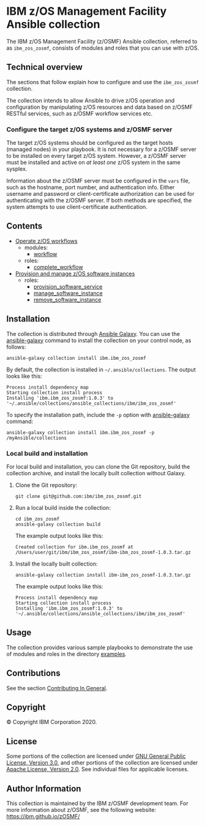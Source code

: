# IBM z/OS Management Facility Ansible collection
The IBM z/OS Management Facility (z/OSMF) Ansible collection, referred to as `ibm_zos_zosmf`, consists of modules and roles that you can use with z/OS.


## Technical overview
The sections that follow explain how to configure and use the `ibm_zos_zosmf` collection.

The collection intends to allow Ansible to drive z/OS operation and configuration by manipulating z/OS resources and data based on z/OSMF RESTful services, such as z/OSMF workflow services etc.

### Configure the target z/OS systems and z/OSMF server
The target z/OS systems should be configured as the target hosts (managed nodes) in your playbook. It is not necessary for a z/OSMF server to be installed on every target z/OS system. However, a z/OSMF server must be installed and active on *at least one* z/OS system in the same sysplex.

Information about the z/OSMF server must be configured in the `vars` file, such as the hostname, port number, and authentication info. Either username and password or client-certificate authorization can be used for authenticating with the z/OSMF server.  If both methods are specified, the system attempts to use client-certificate authentication.


## Contents
- [Operate z/OS workflows](https://github.com/IBM/ibm_zos_zosmf/blob/release-v1.0.3/docs/README_workflow.md)
    - modules:
        - [workflow](https://github.com/IBM/ibm_zos_zosmf/blob/release-v1.0.3/docs/README_workflow.md#Modules)
    - roles:
        - [complete_workflow](https://github.com/IBM/ibm_zos_zosmf/blob/release-v1.0.3/docs/README_workflow.md#Roles)
- [Provision and manage z/OS software instances](https://github.com/IBM/ibm_zos_zosmf/blob/release-v1.0.3/docs/README_cpm.md)
    - roles:
        - [provision_software_service](https://github.com/IBM/ibm_zos_zosmf/blob/release-v1.0.3/docs/README_cpm.md#Roles-Specification)
        - [manage_software_instance](https://github.com/IBM/ibm_zos_zosmf/blob/release-v1.0.3/docs/README_cpm.md#Roles-Specification)
        - [remove_software_instance](https://github.com/IBM/ibm_zos_zosmf/blob/release-v1.0.3/docs/README_cpm.md#Roles-Specification)


## Installation
The collection is distributed through [Ansible Galaxy](https://galaxy.ansible.com/). You can use the [ansible-galaxy](https://docs.ansible.com/ansible/latest/cli/ansible-galaxy.html) command to install the collection on your control node, as follows:

```
ansible-galaxy collection install ibm.ibm_zos_zosmf
```

By default, the collection is installed in `~/.ansible/collections`. The output looks like this:

```
Process install dependency map
Starting collection install process
Installing 'ibm.ibm_zos_zosmf:1.0.3' to '~/.ansible/collections/ansible_collections/ibm/ibm_zos_zosmf'
```

To specify the installation path, include the `-p` option with [ansible-galaxy](https://docs.ansible.com/ansible/latest/cli/ansible-galaxy.html) command:

```
ansible-galaxy collection install ibm.ibm_zos_zosmf -p /myAnsible/collections
```

### Local build and installation
For local build and installation, you can clone the Git repository, build the collection archive, and install the locally built collection without Galaxy.

1.  Clone the Git repository:

    ```
    git clone git@github.com:ibm/ibm_zos_zosmf.git
    ```

2.  Run a local build inside the collection:

    ```
    cd ibm_zos_zosmf
    ansible-galaxy collection build
    ```

    The example output looks like this:

    ```
    Created collection for ibm.ibm_zos_zosmf at /Users/user/git/ibm/ibm_zos_zosmf/ibm-ibm_zos_zosmf-1.0.3.tar.gz
    ```

3.  Install the locally built collection:

    ```
    ansible-galaxy collection install ibm-ibm_zos_zosmf-1.0.3.tar.gz
    ```

    The example output looks like this:
    
    ```
    Process install dependency map
    Starting collection install process
    Installing 'ibm.ibm_zos_zosmf:1.0.3' to '~/.ansible/collections/ansible_collections/ibm/ibm_zos_zosmf'
    ```


## Usage
The collection provides various sample playbooks to demonstrate the use of modules and roles in the directory [examples](https://github.com/IBM/ibm_zos_zosmf/blob/release-v1.0.3/examples/README.md).


## Contributions
See the section [Contributing In General](https://github.com/IBM/ibm_zos_zosmf/blob/release-v1.0.3/CONTRIBUTING.md).


## Copyright
© Copyright IBM Corporation 2020.


## License
Some portions of the collection are licensed under [GNU General Public License, Version 3.0](https://opensource.org/licenses/GPL-3.0), and other portions of the collection are licensed under [Apache License, Version 2.0](https://opensource.org/licenses/Apache-2.0). See individual files for applicable licenses.


## Author Information
This collection is maintained by the IBM z/OSMF development team. For more information about z/OSMF, see the following website: https://ibm.github.io/zOSMF/
